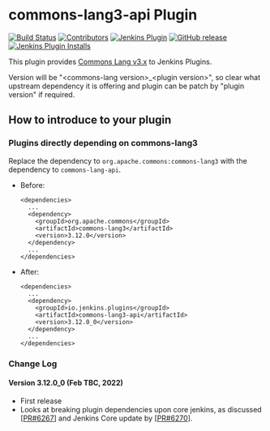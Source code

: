 commons-lang3-api Plugin
===================

[![Build Status](https://ci.jenkins.io/job/Plugins/job/commons-lang3-api-plugin/job/main/badge/icon)](https://ci.jenkins.io/job/Plugins/job/commons-lang3-api-plugin/job/main/)
[![Contributors](https://img.shields.io/github/contributors/jenkinsci/commons-lang3-api-plugin.svg)](https://github.com/jenkinsci/commons-lang3-api-plugin/graphs/contributors)
[![Jenkins Plugin](https://img.shields.io/jenkins/plugin/v/commons-lang3-api-plugin.svg)](https://plugins.jenkins.io/commons-lang3-api)
[![GitHub release](https://img.shields.io/github/v/tag/jenkinsci/commons-lang3-api-plugin?label=changelog)](https://github.com/jenkinsci/commons-lang3-api-plugin/blob/main/CHANGELOG.md)
[![Jenkins Plugin Installs](https://img.shields.io/jenkins/plugin/i/commons-lang3-api-plugin.svg?color=blue)](https://plugins.jenkins.io/commons-lang3-api)

This plugin provides [Commons Lang v3.x](https://commons.apache.org/proper/commons-lang/) to Jenkins Plugins.<br>

Version will be "&lt;commons-lang version&gt;_&lt;plugin version&gt;", so clear what upstream dependency it is offering and plugin can be patch by "plugin version" if required.

## How to introduce to your plugin

### Plugins directly depending on commons-lang3

Replace the dependency to `org.apache.commons:commons-lang3` with the dependency to `commons-lang-api`.

* Before:
    ```
    <dependencies>
      ...
      <dependency>
        <groupId>org.apache.commons</groupId>
        <artifactId>commons-lang3</artifactId>
        <version>3.12.0</version>
      </dependency>
      ...
    </dependencies>
    ```
* After:
    ```
    <dependencies>
      ...
      <dependency>
        <groupId>io.jenkins.plugins</groupId>
        <artifactId>commons-lang3-api</artifactId>
        <version>3.12.0_0</version>
      </dependency>
      ...
    </dependencies>
    ```

### Change Log

#### Version 3.12.0_0 (Feb TBC, 2022)
- First release
- Looks at breaking plugin dependencies upon core jenkins, as discussed [[PR#6267](https://github.com/jenkinsci/jenkins/pull/6267#issuecomment-1036644004)] and Jenkins Core update by [[PR#6270](https://github.com/jenkinsci/jenkins/pull/6270)].
